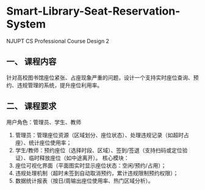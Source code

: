 # Smart-Library-Seat-Reservation-System
NJUPT CS Professional Course Design 2
## 一、 课程内容
  针对高校图书馆座位紧张、占座现象严重的问题，设计一个支持实时座位查询、预约、违规管理的系统，提升座位利用率。
## 二、 课程要求
用户角色：管理员、学生、教师
1. 管理员：管理座位资源（区域划分、座位状态）、处理违规记录（如超时占座）、统计座位使用率；
2. 学生/教师：预约座位（选择时段、区域）、签到/签退（支持扫码或定位验证）、临时释放座位（如中途离开）。
核心模块：
1. 座位可视化界面（平面图实时显示座位状态：空闲/预约/占用）；
2. 违规处理机制（超时未签到自动取消预约，累计违规限制预约权限）；
3. 数据统计报表（按日/周输出座位使用率、热门区域分析）。
